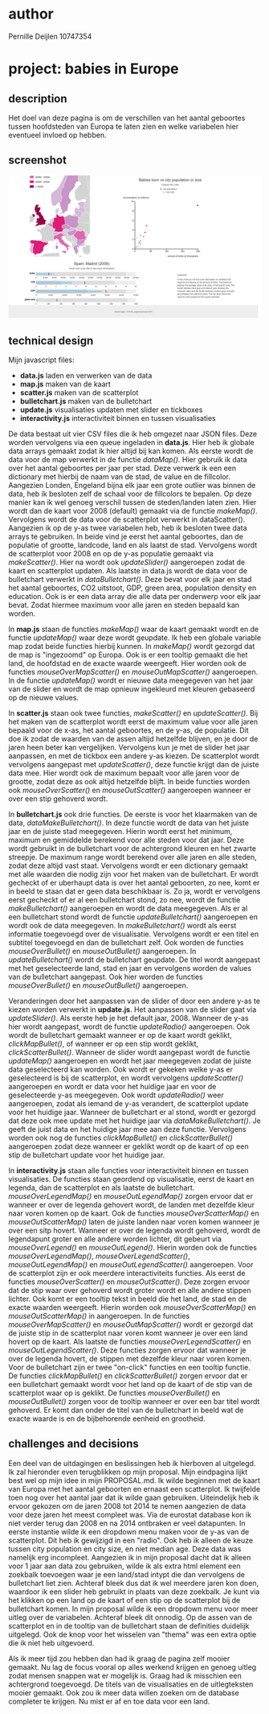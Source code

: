 # author

Pernille Deijlen
10747354

# project: babies in Europe

## description
Het doel van deze pagina is om de verschillen van het aantal geboortes tussen hoofdsteden van Europa te laten zien en welke variabelen hier eventueel invloed op hebben.

## screenshot
![final4](doc/Presentation2.png)

## technical design
Mijn javascript files:
-	**data.js**				laden en verwerken van de data
-	**map.js** 				maken van de kaart
-	**scatter.js** 			maken van de scatterplot
-	**bulletchart.js** 		maken van de bulletchart
-	**update.js** 			visualisaties updaten met slider en tickboxes 
-	**interactivity.js** 	interactiviteit binnen en tussen visualisaties

De data bestaat uit vier CSV files die ik heb omgezet naar JSON files. Deze worden vervolgens via een queue ingeladen in **data.js**. Hier heb ik globale data arrays gemaakt zodat ik hier altijd bij kan komen. Als eerste wordt de data voor de map verwerkt in de functie *dataMap()*. Hier gebruik ik data over het aantal geboortes per jaar per stad. Deze verwerk ik een een dictionary met hierbij de naam van de stad, de value en de fillcolor. Aangezien Londen, Engeland bijna elk jaar een grote outlier was binnen de data, heb ik besloten zelf de schaal voor de fillcolors te bepalen. Op deze manier kan ik wel genoeg verschil tussen de steden/landen laten zien. Hier wordt dan de kaart voor 2008 (default) gemaakt via de functie *makeMap()*. Vervolgens wordt de data voor de scatterplot verwerkt in dataScatter(). Aangezien ik op de y-as twee variabelen heb, heb ik besloten twee data arrays te gebruiken. In beide vind je eerst het aantal geboortes, dan de populatie of grootte, landcode, land en als laatst de stad. Vervolgens wordt de scatterplot voor 2008 en op de y-as populatie gemaakt via *makeScatter()*. Hier na wordt ook *updateSlider()* aangeroepen zodat de kaart en scatterplot updaten. Als laatste in data.js wordt de data voor de bulletchart verwerkt in *dataBulletchart()*. Deze bevat voor elk jaar en stad het aantal geboortes, CO2 uitstoot, GDP, green area, population density en education. Ook is er een data array die alle data per onderwerp voor elk jaar bevat. Zodat hiermee maximum voor alle jaren en steden bepaald kan worden.

In **map.js** staan de functies *makeMap()* waar de kaart gemaakt wordt en de functie *updateMap()* waar deze wordt geupdate. Ik heb een globale variable map zodat beide functies hierbij kunnen. In *makeMap()* wordt gezorgd dat de map is "ingezoomd" op Europa. Ook is er een tooltip gemaakt die het land, de hoofdstad en de exacte waarde weergeeft. Hier worden ook de functies *mouseOverMapScatter()* en *mouseOutMapScatter()* aangeroepen. In de functie *updateMap()* wordt er nieuwe data meegegeven van het jaar van de slider en wordt de map opnieuw ingekleurd met kleuren gebaseerd op de nieuwe values.

In **scatter.js** staan ook twee functies, *makeScatter()* en *updateScatter()*. Bij het maken van de scatterplot wordt eerst de maximum value voor alle jaren bepaald voor de x-as, het aantal geboortes, en de y-as, de populatie. Dit doe ik zodat de waarden van de assen altijd hetzelfde blijven, en je door de jaren heen beter kan vergelijken. Vervolgens kun je met de slider het jaar aanpassen, en met de tickbox een andere y-as kiezen. De scatterplot wordt vervolgens aangepast met *updateScatter()*, deze functie krijgt dan de juiste data mee. Hier wordt ook de maximum bepaalt voor alle jaren voor de grootte, zodat deze as ook altijd hetzelfde blijft. In beide functies worden ook *mouseOverScatter()* en *mouseOutScatter()* aangeroepen wanneer er over een stip gehoverd wordt.

In **bulletchart.js** ook drie functies. De eerste is voor het klaarmaken van de data, *dataMakeBulletchart()*. In deze functie wordt de data van het juiste jaar en de juiste stad meegegeven. Hierin wordt eerst het minimum, maximum en gemiddelde berekend voor alle steden voor dat jaar. Deze wordt gebruikt in de bulletchart voor de achtergrond kleuren en het zwarte streepje. De maximum range wordt berekend over alle jaren en alle steden, zodat deze altijd vast staat. Vervolgens wordt er een dictionary gemaakt met alle waarden die nodig zijn voor het maken van de bulletchart. Er wordt gecheckt of er uberhaupt data is over het aantal geboorten, zo nee, komt er in beeld te staan dat er geen data beschikbaar is. Zo ja, wordt er vervolgens eerst gecheckt of er al een bulletchart stond, zo nee, wordt de functie *makeBulletchart()* aangeroepen en wordt de data meegegeven. Als er al een bulletchart stond wordt de functie *updateBulletchart()* aangeroepen en wordt ook de data meegegeven. In *makeBulletchart()* wordt als eerst informatie toegevoegd over de visualisatie. Vervolgens wordt er een titel en subtitel toegevoegd en dan de bulletchart zelf. Ook worden de functies *mouseOverBullet()* en *mouseOutBullet()* aangeroepen. In *updateBulletchart()* wordt de bulletchart geupdate. De titel wordt aangepast met het geselecteerde land, stad en jaar en vervolgens worden de values van de bulletchart aangepast. Ook hier worden de functies *mouseOverBullet()* en *mouseOutBullet()* aangeroepen.

Veranderingen door het aanpassen van de slider of door een andere y-as te kiezen worden verwerkt in **update.js**. Het aanpassen van de slider gaat via *updateSlider()*. Als eerste heb je het default jaar, 2008. Wanneer de y-as hier wordt aangepast, wordt de functie *updateRadio()* aangeroepen. Ook wordt de bulletchart gemaakt wanneer er op de kaart wordt geklikt, *clickMapBullet()*, of wanneer er op een stip wordt geklikt, *clickScatterBullet()*. Wanneer de slider wordt aangepast wordt de functie *updateMap()* aangeroepen en wordt het jaar meegegeven zodat de juiste data geselecteerd kan worden. Ook wordt er gekeken welke y-as er geselecteerd is bij de scatterplot, en wordt vervolgens *updateScatter()* aangeroepen en wordt er data voor het huidige jaar en voor de geselecteerde y-as meegegeven. Ook wordt *updateRadio()* weer aangeroepen, zodat als iemand de y-as verandert, de scatterplot update voor het huidige jaar. Wanneer de bulletchart er al stond, wordt er gezorgd dat deze ook mee update met het huidige jaar via *dataMakeBulletchart()*. Je geeft de juist data en het huidige jaar mee aan deze functie. Vervolgens worden ook nog de functies *clickMapBullet()* en *clickScatterBullet()* aangeroepen zodat deze wanneer er geklikt wordt op de kaart of op een stip de bulletchart update voor het huidige jaar.

In **interactivity.js** staan alle functies voor interactiviteit binnen en tussen visualisaties. De functies staan geordend op visualisatie, eerst de kaart en legenda, dan de scatterplot en als laatste de bulletchart. *mouseOverLegendMap()* en *mouseOutLegendMap()* zorgen ervoor dat er wanneer er over de legenda gehovert wordt, de landen met dezelfde kleur naar voren komen op de kaart. Ook de functies *mouseOverScatterMap()* en *mouseOutScatterMap()* laten de juiste landen naar voren komen wanneer je over een sitp hovert. Wanneer er over de legenda wordt gehoverd, wordt de legendapunt groter en alle andere worden lichter, dit gebeurt via *mouseOverLegend()* en *mouseOutLegend()*. Hierin worden ook de functies *mouseOverLegendMap()*, *mouseOverLegendScatter()*, *mouseOutLegendMap()* en *mouseOutLegendScatter()* aangeroepen.
Voor de scatterplot zijn er ook meerdere interactiviteits functies. Als eerst de functies *mouseOverScatter()* en *mouseOutScatter()*. Deze zorgen ervoor dat de stip waar over gehoverd wordt groter wordt en alle andere stippen lichter. Ook komt er een tooltip tekst in beeld die het land, de stad en de exacte waarden weergeeft. Hierin worden ook *mouseOverScatterMap()* en *mouseOutScatterMap()* in aangeroepen. In de functies *mouseOverMapScatter()* en *mouseOutMapScatter()* wordt er gezorgd dat de juiste stip in de scatterplot naar voren komt wanneer je over een land hovert op de kaart. Als laatste de functies *mouseOverLegendScatter()* en *mouseOutLegendScatter()*. Deze functies zorgen ervoor dat wanneer je over de legenda hovert, de stippen met dezelfde kleur naar voren komen.
Voor de bulletchart zijn er twee "on-click" functies en een tooltip functie. De functies *clickMapBullet()* en *clickScatterBullet()* zorgen ervoor dat er een bulletchart gemaakt wordt voor het land op de kaart of de stip van de scatterplot waar op is geklikt. De functies *mouseOverBullet()* en *mouseOutBullet()* zorgen voor de tooltip wanneer er over een bar titel wordt gehoverd. Er komt dan onder de titel van de bulletchart in beeld wat de exacte waarde is en de bijbehorende eenheid en grootheid.

## challenges and decisions
Een deel van de uitdagingen en beslissingen heb ik hierboven al uitgelegd. Ik zal hieronder even terugblikken op mijn proposal. Mijn eindpagina lijkt best wel op mijn idee in mijn PROPOSAL.md. Ik wilde beginnen met de kaart van Europa met het aantal geboorten en ernaast een scatterplot. Ik twijfelde toen nog over het aantal jaar dat ik wilde gaan gebruiken. Uiteindelijk heb ik ervoor gekozen om de jaren 2008 tot 2014 te nemen aangezien de data voor deze jaren het meest compleet was. Via de eurostat database kon ik niet verder terug dan 2008 en na 2014 ontbraken er veel datapunten. In eerste instantie wilde ik een dropdown menu maken voor de y-as van de scatterplot. Dit heb ik gewijzigd in een "radio". Ook heb ik alleen de keuze tussen city population en city size, en niet median age. Deze data was namelijk erg incompleet. Aangezien ik in mijn proposal dacht dat ik alleen voor 1 jaar aan data zou gebruiken, wilde ik als extra html element een zoekbalk toevoegen waar je een land/stad intypt die dan vervolgens de bulletchart liet zien. Achteraf bleek dus dat ik wel meerdere jaren kon doen, waardoor ik een slider heb gebruikt in plaats van deze zoekbalk. Je kunt via het klikken op een land op de kaart of een stip op de scatterplot bij de bulletchart komen. In mijn proposal wilde ik een dropdown menu voor meer uitleg over de variabelen. Achteraf bleek dit onnodig. Op de assen van de scatterplot en in de tooltip van de bulletchart staan de definities duidelijk uitgelegd. Ook de knop voor het wisselen van "thema" was een extra optie die ik niet heb uitgevoerd.

Als ik meer tijd zou hebben dan had ik graag de pagina zelf mooier gemaakt. Nu lag de focus vooral op alles werkend krijgen en genoeg uitleg zodat mensen snappen wat er mogelijk is. Graag had ik misschien een achtergrond toegevoegd. De titels van de visualisaties en de uitlegteksten mooier gemaakt. Ook zou ik meer data willen zoeken om de database completer te krijgen. Nu mist er af en toe data voor een land.